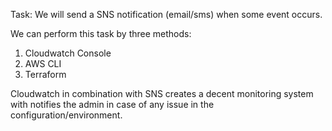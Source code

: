 Task: We will send a SNS notification (email/sms) when some event occurs. 

We can perform this task by three methods:
1. Cloudwatch Console
2. AWS CLI 
3. Terraform

Cloudwatch in combination with SNS creates a decent monitoring system with notifies the admin in case of any issue in the configuration/environment. 